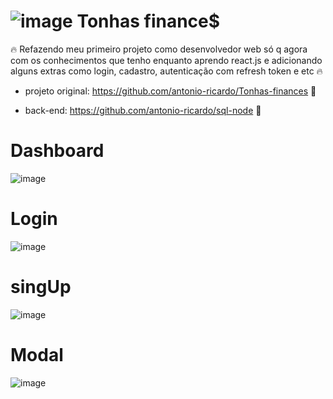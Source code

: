 # ![image](https://user-images.githubusercontent.com/78707874/208993952-94354e60-554c-4def-9c05-d140f8c552f7.png) Tonhas finance$


🔥 Refazendo meu primeiro projeto como desenvolvedor web só q agora com os conhecimentos que tenho enquanto aprendo react.js e adicionando alguns extras como login, cadastro, autenticação com refresh token e etc 🔥


- projeto original: https://github.com/antonio-ricardo/Tonhas-finances 🚀

- back-end: https://github.com/antonio-ricardo/sql-node 🚀


# Dashboard

![image](https://user-images.githubusercontent.com/78707874/209391215-530390bb-e2d6-4445-8036-7eec493c63a4.png)

# Login

![image](https://user-images.githubusercontent.com/78707874/209391267-52e49277-66f6-4e8a-a332-b19b2b911ec9.png)

# singUp

![image](https://user-images.githubusercontent.com/78707874/209391299-0614e902-07b1-4b2b-8b01-6b5e90404acd.png)

# Modal

![image](https://user-images.githubusercontent.com/78707874/209391352-0fb2d31c-f807-4216-8022-5828ecf9ff85.png)
